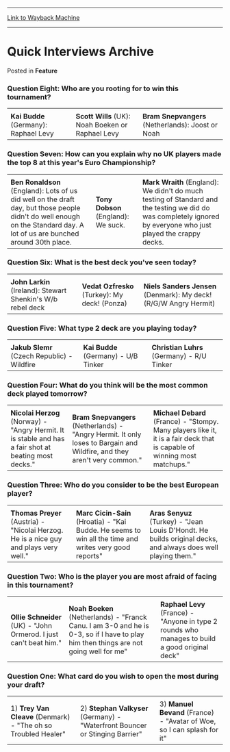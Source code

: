
---
[Link to Wayback Machine](https://web.archive.org/web/20171029154702/https://magic.wizards.com/en/articles/archive/feature/quick-interviews-archive-2000-01-01)

[_metadata_:wayback_url]:- "https://magic.wizards.com/en/articles/archive/feature/quick-interviews-archive-2000-01-01"
[_metadata_:wayback_raw_url]:- "https://web.archive.org/web/20171029154702id_/https://magic.wizards.com/en/articles/archive/feature/quick-interviews-archive-2000-01-01"
[_metadata_:wayback_capture_timestamp]:- "2017-10-29 15:47:02+00:00"
[_metadata_:publish_date]:- "2000-01-01"
[_metadata_:description]:- "Question Eight: Who are you rooting for to win this tournament?"
[_metadata_:generator]:- "Drupal 7 (http://drupal.org)"
---


Quick Interviews Archive
========================



 Posted in **Feature**












### Question Eight: Who are you rooting for to win this tournament?




|  |  |  |
| --- | --- | --- |
|  |  |  |
| **Kai Budde** (Germany): Raphael Levy | **Scott Wills** (UK): Noah Boeken or Raphael Levy | **Bram Snepvangers** (Netherlands): Joost or Noah |

### Question Seven: How can you explain why no UK players made the top 8 at this year's Euro Championship?




|  |  |  |
| --- | --- | --- |
|  |  |  |
| **Ben Ronaldson**  (England): Lots of us did well on the draft day, but those people didn't do well enough on the Standard day. A lot of us are bunched around 30th place. | **Tony Dobson** (England): We suck. | **Mark Wraith** (England): We didn't do much testing of Standard and the testing we did do was completely ignored by everyone who just played the crappy decks. |

### Question Six: What is the best deck you've seen today?




|  |  |  |
| --- | --- | --- |
|  |  |  |
| **John Larkin** (Ireland): Stewart Shenkin's W/b rebel deck | **Vedat Ozfresko** (Turkey): My deck! (Ponza) | **Niels Sanders Jensen** (Denmark): My deck! (R/G/W Angry Hermit) |

### Question Five: What type 2 deck are you playing today?




|  |  |  |
| --- | --- | --- |
|  |  |  |
| **Jakub Slemr** (Czech Republic) - Wildfire | **Kai Budde** (Germany) - U/B Tinker | **Christian Luhrs** (Germany) - R/U Tinker |

### Question Four: What do you think will be the most common deck played tomorrow?




|  |  |  |
| --- | --- | --- |
|  |  |  |
| **Nicolai Herzog** (Norway) - "Angry Hermit. It is stable and has a fair shot at beating most decks." | **Bram Snepvangers** (Netherlands) - "Angry Hermit. It only loses to Bargain and Wildfire, and they aren't very common." | **Michael Debard** (France) - "Stompy. Many players like it, it is a fair deck that is capable of winning most matchups." |

### Question Three: Who do you consider to be the best European player?




|  |  |  |
| --- | --- | --- |
|  |  |  |
| **Thomas Preyer** (Austria) - "Nicolai Herzog. He is a nice guy and plays very well." | **Marc Cicin-Sain** (Hroatia) - "Kai Budde. He seems to win all the time and writes very good reports" | **Aras Senyuz** (Turkey) - "Jean Louis D'Hondt. He builds original decks, and always does well playing them." |

### Question Two: Who is the player you are most afraid of facing in this tournament?




|  |  |  |
| --- | --- | --- |
|  |  |  |
| **Ollie Schneider** (UK) - "John Ormerod. I just can't beat him." | **Noah Boeken** (Netherlands) - "Franck Canu. I am 3-0 and he is 0-3, so if I have to play him then things are not going well for me" | **Raphael Levy** (France) - "Anyone in type 2 rounds who manages to build a good original deck" |

### Question One: What card do you wish to open the most during your draft?




|  |  |  |
| --- | --- | --- |
|  |  |  |
| 1) **Trey Van Cleave** (Denmark) - "The oh so Troubled Healer" | 2) **Stephan Valkyser** (Germany) - "Waterfront Bouncer or Stinging Barrier" | 3) **Manuel Bevand** (France) - "Avatar of Woe, so I can splash for it" |







